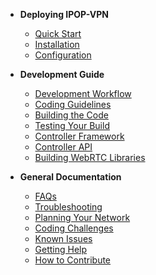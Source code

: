 * **Deploying IPOP-VPN**
  * [Quick Start](Quick-Start)
  * [Installation](Use-IPOP,-Intro)
  * [Configuration](Configuration,-Intro)

* **Development Guide**  
  * [Development Workflow](Development-Workflow)
  * [Coding Guidelines](Coding-Guidelines)
  * [Building the Code](Build-IPOP,-Intro)
  * [Testing Your Build](IPOP-Scale-test-Walkthrough)
  * [Controller Framework](Controller-Framework)
  * [Controller API](Controller-API)
  * [Building WebRTC Libraries](Build-WebRTC-Libraries,-Intro)

* **General Documentation**  
  * [FAQs](FAQs)
  * [Troubleshooting](Troubleshooting)
  * [Planning Your Network](Planning-Your-Network)
  * [Coding Challenges](Coding-Challenges)
  * [Known Issues](Known-Issues)
  * [Getting Help](Getting-Help)
  * [How to Contribute](How-to-Contribute)